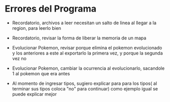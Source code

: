 # Errores del Programa

- Recordatorio, archivos a leer necesitan un salto de linea al llegar a la region, para leerlo bien

- Recordatorio, revisar la forma de liberar la memoria de un mapa

- Evolucionar Pokemon, revisar porque elimina el pokemon evolucionado y los anteriores a este al exportarlo la primera vez, y porque la segunda vez no

- Evolucionar Pokemon, cambiar la ocurrencia al evolucionarlo, sacandole 1 al pokemon que era antes

- Al momento de ingresar tipos, sugiero explicar para para los tipos( al terminar sus tipos coloca "no" para continuar) como ejemplo igual se puede explicar mejor
